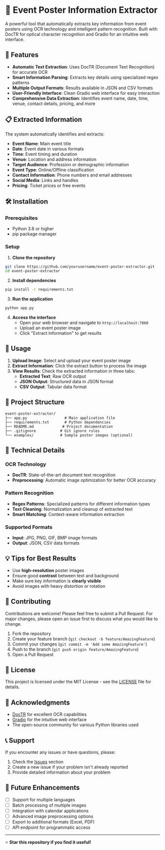 # 📢 Event Poster Information Extractor

A powerful tool that automatically extracts key information from event posters using OCR technology and intelligent pattern recognition. Built with DocTR for optical character recognition and Gradio for an intuitive web interface.

## 🚀 Features

- **Automatic Text Extraction**: Uses DocTR (Document Text Recognition) for accurate OCR
- **Smart Information Parsing**: Extracts key details using specialized regex patterns
- **Multiple Output Formats**: Results available in JSON and CSV formats
- **User-Friendly Interface**: Clean Gradio web interface for easy interaction
- **Comprehensive Data Extraction**: Identifies event name, date, time, venue, contact details, pricing, and more

## 📋 Extracted Information

The system automatically identifies and extracts:

- **Event Name**: Main event title
- **Date**: Event date in various formats
- **Time**: Event timing and duration
- **Venue**: Location and address information
- **Target Audience**: Profession or demographic information
- **Event Type**: Online/Offline classification
- **Contact Information**: Phone numbers and email addresses
- **Social Media**: Links and handles
- **Pricing**: Ticket prices or free events

## 🛠️ Installation

### Prerequisites

- Python 3.8 or higher
- pip package manager

### Setup

1. **Clone the repository**
```bash
git clone https://github.com/yourusername/event-poster-extractor.git
cd event-poster-extractor
```

2. **Install dependencies**
```bash
pip install -r requirements.txt
```

3. **Run the application**
```bash
python app.py
```

4. **Access the interface**
   - Open your web browser and navigate to `http://localhost:7860`
   - Upload an event poster image
   - Click "Extract Information" to get results

## 🎯 Usage

1. **Upload Image**: Select and upload your event poster image
2. **Extract Information**: Click the extract button to process the image
3. **View Results**: Check the extracted information in three tabs:
   - **Extracted Text**: Raw OCR output
   - **JSON Output**: Structured data in JSON format
   - **CSV Output**: Tabular data format

## 📁 Project Structure

```
event-poster-extractor/
├── app.py                 # Main application file
├── requirements.txt       # Python dependencies
├── README.md             # Project documentation
├── .gitignore           # Git ignore rules
└── examples/            # Sample poster images (optional)
```

## 🔧 Technical Details

### OCR Technology
- **DocTR**: State-of-the-art document text recognition
- **Preprocessing**: Automatic image optimization for better OCR accuracy

### Pattern Recognition
- **Regex Patterns**: Specialized patterns for different information types
- **Text Cleaning**: Normalization and cleanup of extracted text
- **Smart Matching**: Context-aware information extraction

### Supported Formats
- **Input**: JPG, PNG, GIF, BMP image formats
- **Output**: JSON, CSV data formats

## 💡 Tips for Best Results

- Use **high-resolution** poster images
- Ensure good **contrast** between text and background
- Make sure key information is **clearly visible**
- Avoid images with heavy distortion or rotation

## 🤝 Contributing

Contributions are welcome! Please feel free to submit a Pull Request. For major changes, please open an issue first to discuss what you would like to change.

1. Fork the repository
2. Create your feature branch (`git checkout -b feature/AmazingFeature`)
3. Commit your changes (`git commit -m 'Add some AmazingFeature'`)
4. Push to the branch (`git push origin feature/AmazingFeature`)
5. Open a Pull Request

## 📝 License

This project is licensed under the MIT License - see the [LICENSE](LICENSE) file for details.

## 🙏 Acknowledgments

- [DocTR](https://github.com/mindee/doctr) for excellent OCR capabilities
- [Gradio](https://gradio.app/) for the intuitive web interface
- The open-source community for various Python libraries used

## 📞 Support

If you encounter any issues or have questions, please:
1. Check the [Issues](https://github.com/yourusername/event-poster-extractor/issues) section
2. Create a new issue if your problem isn't already reported
3. Provide detailed information about your problem

## 🔮 Future Enhancements

- [ ] Support for multiple languages
- [ ] Batch processing of multiple images
- [ ] Integration with calendar applications
- [ ] Advanced image preprocessing options
- [ ] Export to additional formats (Excel, PDF)
- [ ] API endpoint for programmatic access

---

⭐ **Star this repository if you find it useful!**